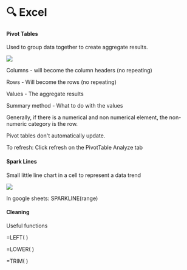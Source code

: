 # 🔍 Excel

#### Pivot Tables

Used to group data together to create aggregate results.

![](https://t20664121.p.clickup-attachments.com/t20664121/438ec31a-0889-46d8-80b1-c4a6704cae64/image.png)

Columns - will become the column headers (no repeating)

Rows - Will become the rows (no repeating)

Values - The aggregate results

Summary method - What to do with the values

Generally, if there is a numerical and non numerical element, the non-numeric category is the row.

Pivot tables don't automatically update.

To refresh: Click refresh on the PivotTable Analyze tab

#### Spark Lines

Small little line chart in a cell to represent a data trend

![](https://t20664121.p.clickup-attachments.com/t20664121/1201ed10-649b-4cd4-9446-9af4eb63ef5a/image.png)

In google sheets: SPARKLINE(range)

#### Cleaning

Useful functions

\=LEFT( )

\=LOWER( )

\=TRIM( )
